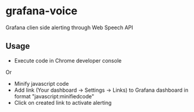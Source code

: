 # grafana-voice
Grafana clien side alerting through Web Speech API

## Usage
* Execute code in Chrome developer console

Or

* Minify javascript code
* Add link (Your dashboard -> Settings -> Links) to Grafana dashboard in format "javascript:minifiedcode"
* Click on created link to activate alerting

